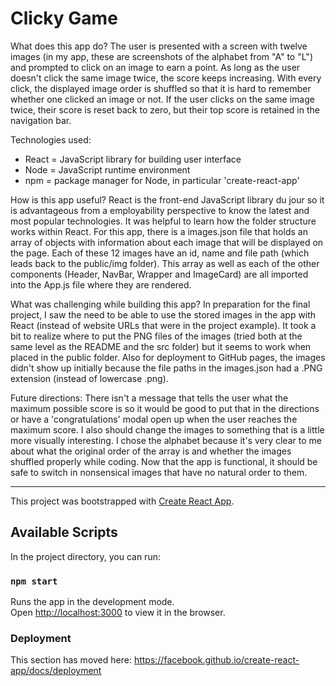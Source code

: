 # Clicky Game

What does this app do?
The user is presented with a screen with twelve images (in my app, these are screenshots of the alphabet from "A" to "L") and prompted to click on an image to earn a point. As long as the user doesn't click the same image twice, the score keeps increasing. With every click, the displayed image order is shuffled so that it is hard to remember whether one clicked an image or not. If the user clicks on the same image twice, their score is reset back to zero, but their top score is retained in the navigation bar. 


Technologies used:
* React = JavaScript library for building user interface
* Node = JavaScript runtime environment
* npm = package manager for Node, in particular 'create-react-app'


How is this app useful?
React is the front-end JavaScript library du jour so it is advantageous from a employability perspective to know the latest and most popular technologies. It was helpful to learn how the folder structure works within React. For this app, there is a images.json file that holds an array of objects with information about each image that will be displayed on the page. Each of these 12 images have an id, name and file path (which leads back to the public/img folder). This array as well as each of the other components (Header, NavBar, Wrapper and ImageCard) are all imported into the App.js file where they are rendered.


What was challenging while building this app?
In preparation for the final project, I saw the need to be able to use the stored images in the app with React (instead of website URLs that were in the project example). It took a bit to realize where to put the PNG files of the images (tried both at the same level as the README and the src folder) but it seems to work when placed in the public folder. Also for deployment to GitHub pages, the images didn't show up initially because the file paths in the images.json had a .PNG extension (instead of lowercase .png).

Future directions:
There isn't a message that tells the user what the maximum possible score is so it would be good to put that in the directions or have a 'congratulations' modal open up when the user reaches the maximum score. I also should change the images to something that is a little more visually interesting. I chose the alphabet because it's very clear to me about what the original order of the array is and whether the images shuffled properly while coding. Now that the app is functional, it should be safe to switch in nonsensical images that have no natural order to them.

---


This project was bootstrapped with [Create React App](https://github.com/facebook/create-react-app).

## Available Scripts

In the project directory, you can run:

### `npm start`

Runs the app in the development mode.<br>
Open [http://localhost:3000](http://localhost:3000) to view it in the browser.

### Deployment

This section has moved here: https://facebook.github.io/create-react-app/docs/deployment






